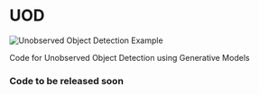 # UOD
![Unobserved Object Detection Example](assets/images/UOD_image.png)


Code for Unobserved Object Detection using Generative Models

### Code to be released soon

